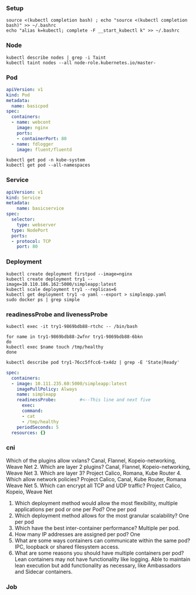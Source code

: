 ### Setup
```console
source <(kubectl completion bash) ; echo "source <(kubectl completion bash)" >> ~/.bashrc
echo "alias k=kubectl; complete -F __start_kubectl k" >> ~/.bashrc
```
### Node
```console
kubectl describe nodes | grep -i Taint
kubectl taint nodes --all node-role.kubernetes.io/master-
```
### Pod
```yaml
apiVersion: v1
kind: Pod
metadata:
  name: basicpod
spec:
  containers:
  - name: webcont
    image: nginx
    ports:
    - containerPort: 80
  - name: fdlogger
    image: fluent/fluentd
```
```console
kubectl get pod -n kube-system
kubectl get pod --all-namespaces
```
### Service
```yaml
apiVersion: v1
kind: Service
metadata:
    name: basicservice
spec:
  selector:
    type: webserver
  type: NodePort
  ports:
  - protocol: TCP
    port: 80
```
### Deployment
```console
kubectl create deployment firstpod --image=nginx
kubectl create deployment try1 --image=10.110.186.162:5000/simpleapp:latest
kubectl scale deployment try1 --replicas=6
kubectl get deployment try1 -o yaml --export > simpleapp.yaml
sudo docker ps | grep simple

```
### readinessProbe and livenessProbe
```console
kubectl exec -it try1-9869bdb88-rtchc -- /bin/bash

for name in try1-9869bdb88-2wfnr try1-9869bdb88-6bkn
do
kubectl exec $name touch /tmp/healthy
done

kubectl describe pod try1-76cc5ffcc6-tx4dz | grep -E 'State|Ready'
```

```yaml
spec:
  containers:
  - image: 10.111.235.60:5000/simpleapp:latest
    imagePullPolicy: Always
    name: simpleapp
    readinessProbe:         #<--This line and next five
      exec:
      command:
      - cat
      - /tmp/healthy
    periodSeconds: 5
  resources: {}
```
### cni
Which of the plugins allow vxlans?
Canal, Flannel, Kopeio-networking, Weave Net
2. Which are layer 2 plugins?
Canal, Flannel, Kopeio-networking, Weave Net
3. Which are layer 3?
Project Calico, Romana, Kube Router
4. Which allow network policies?
Project Calico, Canal, Kube Router, Romana Weave Net
5. Which can encrypt all TCP and UDP traffic?
Project Calico, Kopeio, Weave Net
1. Which deployment method would allow the most flexibility, multiple applications per pod or one per Pod?
One per pod
2. Which deployment method allows for the most granular scalability?
One per pod
3. Which have the best inter-container performance? Multiple per pod.
4. How many IP addresses are assigned per pod?
One
5. What are some ways containers can communicate within the same pod?
IPC, loopback or shared filesystem access.
6. What are some reasons you should have multiple containers per pod?
Lean containers may not have functionality like logging. Able to maintain lean execution but add functionality as necessary, like Ambassadors and Sidecar containers.

### Job


